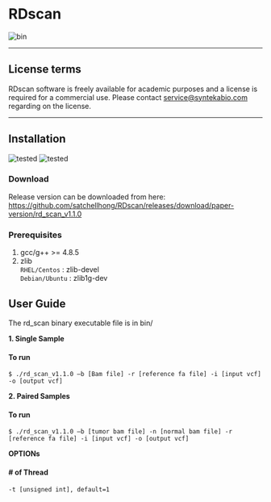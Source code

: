 # RDscan
![bin](https://img.shields.io/badge/version-v1.1.0-green)

---------------------------------------------------------------------

## License terms<br>
RDscan software is freely available for academic purposes and a license is required for a commercial use. Please contact service@syntekabio.com regarding on the license.

---------------------------------------------------------------------
## Installation<br>
![tested](https://img.shields.io/badge/Tested-centos-blue)
![tested](https://img.shields.io/badge/Tested-ubuntu-blue)

### Download
Release version can be downloaded from here: https://github.com/satchellhong/RDscan/releases/download/paper-version/rd_scan_v1.1.0
### Prerequisites
1. gcc/g++ >= 4.8.5
2. zlib<br>
`RHEL/Centos` : zlib-devel<br>
`Debian/Ubuntu` : zlib1g-dev

## User Guide<br>
The rd_scan binary executable file is in bin/

__1. Single Sample__
#### To run
```console
$ ./rd_scan_v1.1.0 –b [Bam file] -r [reference fa file] -i [input vcf] -o [output vcf]
```

__2. Paired Samples__
#### To run
```console
$ ./rd_scan_v1.1.0 –b [tumor bam file] -n [normal bam file] -r [reference fa file] -i [input vcf] -o [output vcf]
```


__OPTIONs__

#### \# of Thread<br>
`-t [unsigned int], default=1`
